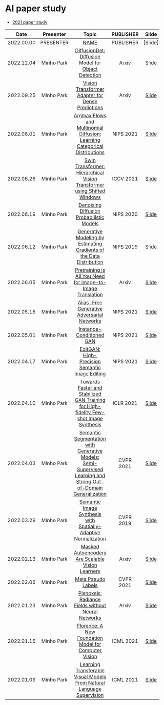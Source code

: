 # AI paper study

- [2021 paper study](2021.md)

|    Date    | Presenter  |                                                                       Topic                                                                        | PUBLISHER |                      Slide                      |
| :--------: | :--------: | :------------------------------------------------------------------------------------------------------------------------------------------------: | :-------: | :---------------------------------------------: |
| 2022.00.00 | PRESENTER  |                                                                    [NAME](URL)                                                                     | PUBLISHER |                     [Slide]                     |
| 2022.12.04 | Minho Park |                               [DiffusionDet: Diffusion Model for Object Detection](https://arxiv.org/abs/2211.09788)                               |   Arxiv   |      [Slide](slides/2022/DiffusionDet.pdf)      |
| 2022.09.25 | Minho Park |                                [Vision Transformer Adapter for Dense Predictions](https://arxiv.org/abs/2205.08534)                                |   Arxiv   |      [Slide](slides/2022/ViT-Adapter.pdf)       |
| 2022.08.01 | Minho Park |                   [Argmax Flows and Multinomial Diffusion: Learning Categorical Distributions](https://arxiv.org/abs/2102.05379)                   | NIPS 2021 |      [Slide](slides/2022/ArgmaxFlows.pdf)       |
| 2022.06.26 | Minho Park |                    [Swin Transformer: Hierarchical Vision Transformer using Shifted Windows](https://arxiv.org/abs/2103.14030)                     | ICCV 2021 |    [Slide](slides/2022/Swin-Transformer.pdf)    |
| 2022.06.19 | Minho Park |                                    [Denoising Diffusion Probabilistic Models](https://arxiv.org/abs/2006.11239)                                    | NIPS 2020 |          [Slide](slides/2022/DDPM.pdf)          |
| 2022.06.12 | Minho Park |                      [Generative Modeling by Estimating Gradients of the Data Distribution](https://arxiv.org/abs/1907.05600)                      | NIPS 2019 |  [Slide](slides/2022/Score-based%20model.pdf)   |
| 2022.06.05 | Minho Park |                           [Pretraining is All You Need for Image-to-Image Translation](https://arxiv.org/abs/2205.12952)                           |   Arxiv   |          [Slide](slides/2022/PITI.pdf)          |
| 2022.05.15 | Minho Park |                                   [Alias-Free Generative Adversarial Networks](https://arxiv.org/abs/2106.12423)                                   | NIPS 2021 |       [Slide](slides/2022/StyleGAN3.pdf)        |
| 2022.05.01 | Minho Park |                                            [Instance-Conditioned GAN](https://arxiv.org/abs/2109.05070)                                            | NIPS 2021 |         [Slide](slides/2022/IC-GAN.pdf)         |
| 2022.04.17 | Minho Park |                                 [EditGAN: High-Precision Semantic Image Editing](https://arxiv.org/abs/2111.03186)                                 | NIPS 2021 |        [Slide](slides/2022/EditGAN.pdf)         |
| 2022.04.10 | Minho Park |             [Towards Faster and Stabilized GAN Training for High-fidelity Few-shot Image Synthesis](https://arxiv.org/abs/2101.04775)              | ICLR 2021 |        [Slide](slides/2022/FastGAN.pdf)         |
| 2022.04.03 | Minho Park | [Semantic Segmentation with Generative Models: Semi-Supervised Learning and Strong Out-of-Domain Generalization](https://arxiv.org/abs/2104.05833) | CVPR 2021 |      [Slide](slides/2022/semanticGAN.pdf)       |
| 2022.03.29 | Minho Park |                         [Semantic Image Synthesis with Spatially-Adaptive Normalization](https://arxiv.org/abs/1903.07291)                         | CVPR 2019 |         [Slide](slides/2022/SPADE.pdf)          |
| 2022.02.13 | Minho Park |                                [Masked Autoencoders Are Scalable Vision Learners](https://arxiv.org/abs/2111.06377)                                |   Arxiv   |          [Slide](slides/2022/MAE.pdf)           |
| 2022.02.06 | Minho Park |                                               [Meta Pseudo Labels](https://arxiv.org/abs/2003.10580)                                               | CVPR 2021 | [Slide](slides/2022/Meta%20Pseudo%20Labels.pdf) |
| 2022.01.23 | Minho Park |                               [Plenoxels: Radiance Fields without Neural Networks](https://arxiv.org/abs/2112.05131)                               |   Arxiv   |       [Slide](slides/2022/Plenoxels.pdf)        |
| 2022.01.16 | Minho Park |                              [Florence: A New Foundation Model for Computer Vision](https://arxiv.org/abs/2111.11432)                              | ICML 2021 |        [Slide](slides/2022/Florence.pdf)        |
| 2022.01.09 | Minho Park |                     [Learning Transferable Visual Models From Natural Language Supervision](https://arxiv.org/abs/2103.00020)                      | ICML 2021 |          [Slide](slides/2022/CLIP.pdf)          |
